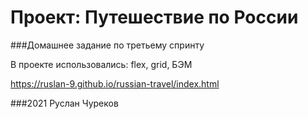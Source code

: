# Проект: Путешествие по России

###Домашнее задание по третьему спринту

В проекте использовались: flex, grid, БЭМ

https://ruslan-9.github.io/russian-travel/index.html

###2021 Руслан Чуреков
